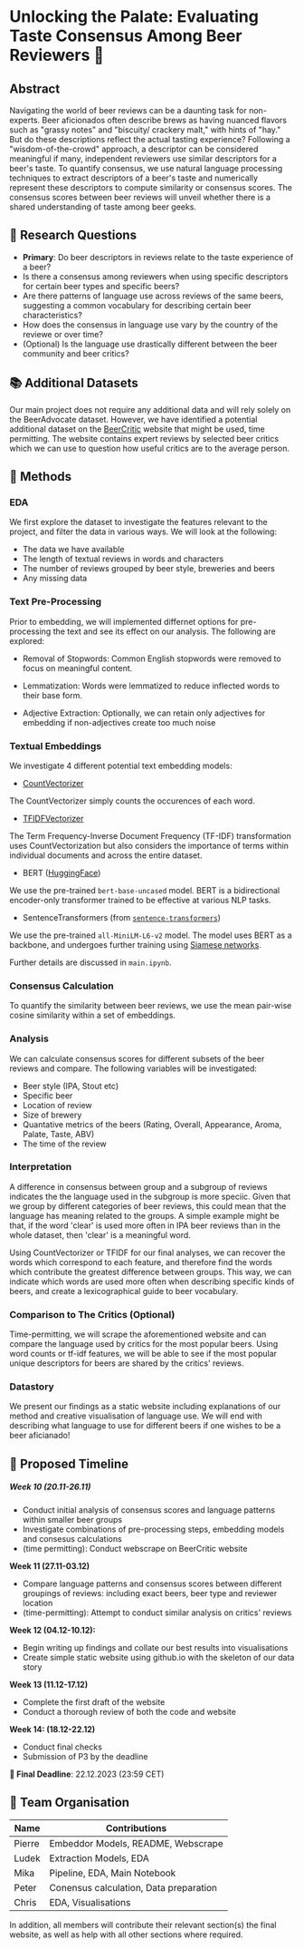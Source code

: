 # Unlocking the Palate: Evaluating Taste Consensus Among Beer Reviewers 🍺

## Abstract

Navigating the world of beer reviews can be a daunting task for non-experts. Beer aficionados often describe brews as having nuanced flavors such as "grassy notes" and "biscuity/ crackery malt," with hints of "hay." But do these descriptions reflect the actual tasting experience? Following a "wisdom-of-the-crowd" approach, a descriptor can be considered meaningful if many, independent reviewers use similar descriptors for a beer's taste. To quantify consensus, we use natural language processing techniques to extract descriptors of a beer's taste and numerically represent these descriptors to compute similarity or consensus scores. The consensus scores between beer reviews will unveil whether there is a shared understanding of taste among beer geeks.

## 🔎 Research Questions

- **Primary**: Do beer descriptors in reviews relate to the taste experience of a beer?
- Is there a consensus among reviewers when using specific descriptors for certain beer types and specific beers?
- Are there patterns of language use across reviews of the same beers, suggesting a common vocabulary for describing certain beer characteristics?
- How does the consensus in language use vary by the country of the reviewe or over time?
- (Optional) Is the language use drastically different between the beer community and beer critics?

## 📚 Additional Datasets

Our main project does not require any additional data and will rely solely on the BeerAdvocate dataset. However, we have identified a potential additional dataset on the [BeerCritic](http://www.thebeercritic.com/) website that might be used, time permitting. The website contains expert reviews by selected beer critics which we can use to question how useful critics are to the average person.

## 🔮 Methods

### EDA 

We first explore the dataset to investigate the features relevant to the project, and filter the data in various ways. We will look at the following:

- The data we have available
- The length of textual reviews in words and characters
- The number of reviews grouped by beer style, breweries and beers
- Any missing data

### Text Pre-Processing

Prior to embedding, we will implemented differnet options for pre-processing the text and see its effect on our analysis. The following are explored: 

- Removal of Stopwords: Common English stopwords were removed to focus on meaningful content.

- Lemmatization: Words were lemmatized to reduce inflected words to their base form.

- Adjective Extraction: Optionally, we can retain only adjectives for embedding if non-adjectives create too much noise


### Textual Embeddings
We investigate 4 different potential text embedding models: 
- [CountVectorizer](https://scikit-learn.org/stable/modules/generated/sklearn.feature_extraction.text.CountVectorizer.html)

The CountVectorizer simply counts the occurences of each word.

- [TFIDFVectorizer](https://scikit-learn.org/stable/modules/generated/sklearn.feature_extraction.text.TfidfVectorizer.html)

The Term Frequency-Inverse Document Frequency (TF-IDF) transformation uses CountVectorization but also considers the importance of terms within individual documents and across the entire dataset.

- BERT ([HuggingFace](https://huggingface.co/bert-base-uncased))

We use the pre-trained `bert-base-uncased` model. BERT is a bidirectional encoder-only transformer trained to be effective at various NLP tasks.

- SentenceTransformers (from [`sentence-transformers`](https://www.sbert.net/docs/pretrained_models.html))

We use the pre-trained `all-MiniLM-L6-v2` model. The model uses BERT as a backbone, and undergoes further training using [Siamese networks](https://towardsdatascience.com/a-friendly-introduction-to-siamese-networks-85ab17522942).

Further details are discussed in `main.ipynb`.

### Consensus Calculation

To quantify the similarity between beer reviews, we use the mean pair-wise cosine similarity within a set of embeddings.

### Analysis 

We can calculate consensus scores for different subsets of the beer reviews and compare. The following variables will be investigated:

- Beer style (IPA, Stout etc)
- Specific beer
- Location of review
- Size of brewery
- Quantative metrics of the beers (Rating, Overall, Appearance, Aroma, Palate, Taste, ABV)
- The time of the review 

### Interpretation

A difference in consensus between group and a subgroup of reviews indicates the the language used in the subgroup is more speciic. Given that we group by different categories of beer reviews, this could mean that the language has meaning related to the groups. A simple example might be that, if the word 'clear' is used more often in IPA beer reviews than in the whole dataset, then 'clear' is a meaningful word.

Using CountVectorizer or TFIDF for our final analyses, we can recover the words which correspond to each feature, and therefore find the words which contribute the greatest difference between groups. This way, we can indicate which words are used more often when describing specific kinds of beers, and create a lexicographical guide to beer vocabulary.

### Comparison to The Critics (Optional)

Time-permitting, we will scrape the aforementioned website and can compare the language used by critics for the most popular beers. Using word counts or tf-idf features, we will be able to see if the most popular unique descriptors for beers are shared by the critics' reviews.

### Datastory

We present our findings as a static website including explanations of our method and creative visualisation of language use. We will end with describing what language to use for different beers if one wishes to be a beer aficianado!

## 📆 Proposed Timeline

##### **Week 10 (20.11-26.11)**
- Conduct initial analysis of consensus scores and language patterns within smaller beer groups
- Investigate combinations of pre-processing steps, embedding models and consesus calculations
- (time permitting): Conduct webscrape on BeerCritic website

**Week 11 (27.11-03.12)**
- Compare language patterns and consensus scores between different groupings of reviews: including exact beers, beer type and reviewer location
- (time-permitting): Attempt to conduct similar analysis on critics' reviews

**Week 12 (04.12-10.12):**
- Begin writing up findings and collate our best results into visualisations 
- Create simple static website using github.io with the skeleton of our data story

**Week 13 (11.12-17.12)**
- Complete the first draft of the website
- Conduct a thorough review of both the code and website

**Week 14: (18.12-22.12)**
- Conduct final checks
- Submission of P3 by the deadline

**🔴 Final Deadline**: 22.12.2023 (23:59 CET)

## 👥 Team Organisation

| Name   | Contributions |
| ------ | ------------- |
| Pierre | Embeddor Models, README, Webscrape       |
| Ludek  | Extraction Models, EDA     |
| Mika   | Pipeline, EDA, Main Notebook      |
| Peter  | Conensus calculation, Data preparation     |
| Chris  | EDA, Visualisations       |

In addition, all members will contribute their relevant section(s) the final website, as well as help with all other sections where required.
